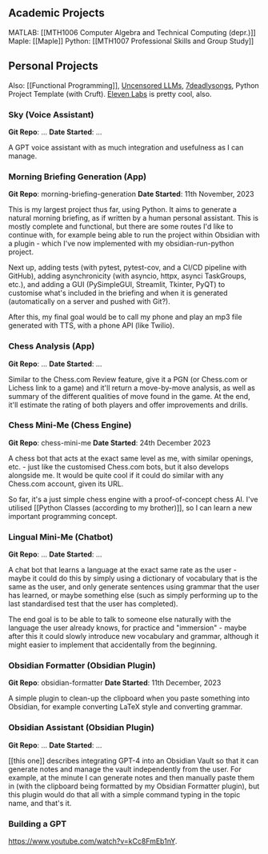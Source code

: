 ## Academic Projects

MATLAB: [[MTH1006 Computer Algebra and Technical Computing (depr.)]]
Maple: [[Maple]]
Python: [[MTH1007 Professional Skills and Group Study]]

## Personal Projects

Also: [[Functional Programming]], [Uncensored LLMs](https://www.youtube.com/watch?v=GyllRd2E6fg), [7deadlysongs](https://github.com/bluegreengreen/7deadlysongs/blob/main/7deadlysongs.py), Python Project Template (with Cruft). [Eleven Labs](https://elevenlabs.io/speech-synthesis) is pretty cool, also.

### Sky (Voice Assistant)

**Git Repo**: ...
**Date Started**: ...

A GPT voice assistant with as much integration and usefulness as I can manage.

### Morning Briefing Generation (App)

**Git Repo**: morning-briefing-generation
**Date Started**: 11th November, 2023

This is my largest project thus far, using Python. It aims to generate a natural morning briefing, as if written by a human personal assistant. This is mostly complete and functional, but there are some routes I'd like to continue with, for example being able to run the project within Obsidian with a plugin - which I've now implemented with my obsidian-run-python project.

Next up, adding tests (with pytest, pytest-cov, and a CI/CD pipeline with GitHub), adding asynchronicity (with asyncio, httpx, asynci TaskGroups, etc.), and adding a GUI (PySimpleGUI, Streamlit, Tkinter, PyQT) to customise what's included in the briefing and when it is generated (automatically on a server and pushed with Git?).

After this, my final goal would be to call my phone and play an mp3 file generated with TTS, with a phone API (like Twilio).

### Chess Analysis (App)

**Git Repo**: ...
**Date Started**: ...

Similar to the Chess.com Review feature, give it a PGN (or Chess.com or Lichess link to a game) and it'll return a move-by-move analysis, as well as summary of the different qualities of move found in the game. At the end, it'll estimate the rating of both players and offer improvements and drills.

### Chess Mini-Me (Chess Engine)

**Git Repo**: chess-mini-me
**Date Started**: 24th December 2023

A chess bot that acts at the exact same level as me, with similar openings, etc. - just like the customised Chess.com bots, but it also develops alongside me. It would be quite cool if it could do similar with any Chess.com account, given its URL.

So far, it's a just simple chess engine with a proof-of-concept chess AI. I've utilised [[Python Classes (according to my brother)]], so I can learn a new important programming concept.

### Lingual Mini-Me (Chatbot)

**Git Repo**: ...
**Date Started**: ...

A chat bot that learns a language at the exact same rate as the user - maybe it could do this by simply using a dictionary of vocabulary that is the same as the user, and only generate sentences using grammar that the user has learned, or maybe something else (such as simply performing up to the last standardised test that the user has completed).

The end goal is to be able to talk to someone else naturally with the language the user already knows, for practice and "immersion" - maybe after this it could slowly introduce new vocabulary and grammar, although it might easier to implement that accidentally from the beginning.

### Obsidian Formatter (Obsidian Plugin)

**Git Repo**: obsidian-formatter
**Date Started**: 11th December, 2023

A simple plugin to clean-up the clipboard when you paste something into Obsidian, for example converting LaTeX style and converting grammar.

### Obsidian Assistant (Obsidian Plugin)

**Git Repo**: ...
**Date Started**: ...

[[this one]] describes integrating GPT-4 into an Obsidian Vault so that it can generate notes and manage the vault independently from the user. For example, at the minute I can generate notes and then manually paste them in (with the clipboard being formatted by my Obsidian Formatter plugin), but this plugin would do that all with a simple command typing in the topic name, and that's it.

### Building a GPT

https://www.youtube.com/watch?v=kCc8FmEb1nY.